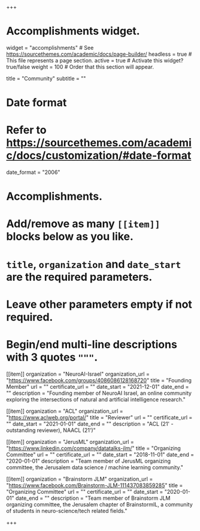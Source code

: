 +++
# Accomplishments widget.
widget = "accomplishments"  # See https://sourcethemes.com/academic/docs/page-builder/
headless = true  # This file represents a page section.
active = true  # Activate this widget? true/false
weight = 100  # Order that this section will appear.

title = "Community"
subtitle = ""

# Date format
#   Refer to https://sourcethemes.com/academic/docs/customization/#date-format
date_format = "2006"

# Accomplishments.
#   Add/remove as many `[[item]]` blocks below as you like.
#   `title`, `organization` and `date_start` are the required parameters.
#   Leave other parameters empty if not required.
#   Begin/end multi-line descriptions with 3 quotes `"""`.

[[item]]
  organization = "NeuroAI-Israel"
  organization_url = "https://www.facebook.com/groups/4086086128168720"
  title = "Founding Member"
  url = ""
  certificate_url = ""
  date_start = "2021-12-01"
  date_end = ""
  description = "Founding member of NeuroAI Israel, an online community exploring the intersections of natural and artificial intelligence research."



[[item]]
  organization = "ACL"
  organization_url = "https://www.aclweb.org/portal/"
  title = "Reviewer"
  url = ""
  certificate_url = ""
  date_start = "2021-01-01"
  date_end = ""
  description = "ACL (21' - outstanding reviewer), NAACL (21')"

[[item]]
  organization = "JerusML"
  organization_url = "https://www.linkedin.com/company/datatalks-jlm/"
  title = "Organizing Committee"
  url = ""
  certificate_url = ""
  date_start = "2018-11-01"
  date_end = "2020-01-01"
  description = "Team member of JerusML organizing committee, the Jerusalem data science / machine learning community."

  [[item]]
    organization = "Brainstorm JLM"
    organization_url = "https://www.facebook.com/Brainstorm-JLM-111437083859285"
    title = "Organizing Committee"
    url = ""
    certificate_url = ""
    date_start = "2020-01-01"
    date_end = ""
    description = "Team member of Brainstorm JLM organizing committee, the Jerusalem chapter of BrainstormIL, a community of students in neuro-science/tech related fields."


+++
